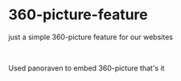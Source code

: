 # 360-picture-feature
<p>just a simple 360-picture feature for our websites</p><br>
<p>Used panoraven to embed 360-picture that's it</p>
